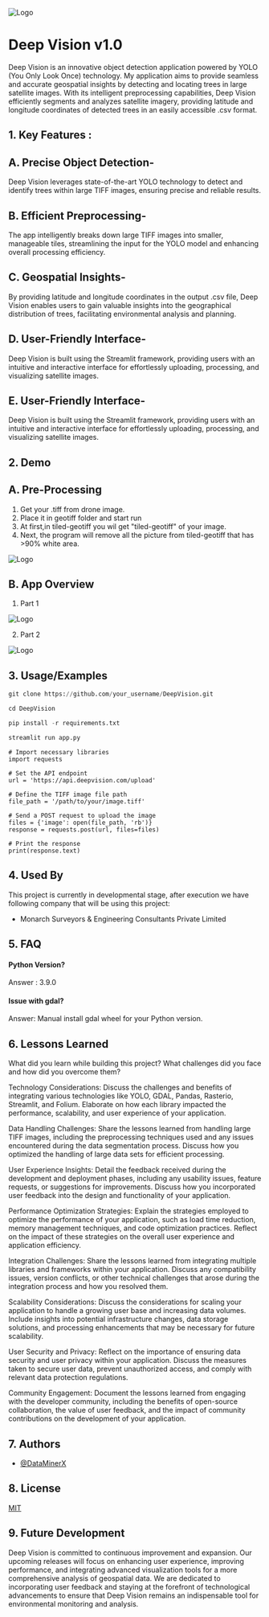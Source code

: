 
![Logo](https://gdurl.com/ebhK)


# Deep Vision v1.0

Deep Vision is an innovative object detection application powered by YOLO (You Only Look Once) technology. My application aims to provide seamless and accurate geospatial insights by detecting and locating trees in large satellite images. With its intelligent preprocessing capabilities, Deep Vision efficiently segments and analyzes satellite imagery, providing latitude and longitude coordinates of detected trees in an easily accessible .csv format.
 

## 1. Key Features :

## A. Precise Object Detection- 
Deep Vision leverages state-of-the-art YOLO technology to detect and identify trees within large TIFF images, ensuring precise and reliable results.

## B. Efficient Preprocessing- 
The app intelligently breaks down large TIFF images into smaller, manageable tiles, streamlining the input for the YOLO model and enhancing overall processing efficiency.

## C. Geospatial Insights- 
By providing latitude and longitude coordinates in the output .csv file, Deep Vision enables users to gain valuable insights into the geographical distribution of trees, facilitating environmental analysis and planning.

## D. User-Friendly Interface- 
Deep Vision is built using the Streamlit framework, providing users with an intuitive and interactive interface for effortlessly uploading, processing, and visualizing satellite images.

## E. User-Friendly Interface- 
Deep Vision is built using the Streamlit framework, providing users with an intuitive and interactive interface for effortlessly uploading, processing, and visualizing satellite images.
## 2. Demo

## A. Pre-Processing
1. Get your .tiff from drone image.
2. Place it in geotiff folder and start run
3. At first,in tiled-geotiff you wil get "tiled-geotiff" of your image.
4. Next, the program will remove all the picture from tiled-geotiff that has >90% white area. 

![Logo](https://gdurl.com/xWwi)


## B. App Overview
1. Part 1

![Logo](https://gdurl.com/VBNf)

2. Part 2

![Logo](https://gdurl.com/ojvz)

## 3. Usage/Examples

```python
git clone https://github.com/your_username/DeepVision.git

cd DeepVision

pip install -r requirements.txt

streamlit run app.py
```
```
# Import necessary libraries
import requests

# Set the API endpoint
url = 'https://api.deepvision.com/upload'

# Define the TIFF image file path
file_path = '/path/to/your/image.tiff'

# Send a POST request to upload the image
files = {'image': open(file_path, 'rb')}
response = requests.post(url, files=files)

# Print the response
print(response.text)

```



## 4. Used By

This project is currently in developmental stage, after execution we have following company that will be using this project:

- Monarch Surveyors & Engineering Consultants Private Limited



## 5. FAQ

#### Python Version?

Answer : 3.9.0

#### Issue with gdal?

Answer: Manual install gdal wheel for your Python version.


## 6. Lessons Learned

What did you learn while building this project? What challenges did you face and how did you overcome them?

Technology Considerations: Discuss the challenges and benefits of integrating various technologies like YOLO, GDAL, Pandas, Rasterio, Streamlit, and Folium. Elaborate on how each library impacted the performance, scalability, and user experience of your application.

Data Handling Challenges: Share the lessons learned from handling large TIFF images, including the preprocessing techniques used and any issues encountered during the data segmentation process. Discuss how you optimized the handling of large data sets for efficient processing.

User Experience Insights: Detail the feedback received during the development and deployment phases, including any usability issues, feature requests, or suggestions for improvements. Discuss how you incorporated user feedback into the design and functionality of your application.

Performance Optimization Strategies: Explain the strategies employed to optimize the performance of your application, such as load time reduction, memory management techniques, and code optimization practices. Reflect on the impact of these strategies on the overall user experience and application efficiency.

Integration Challenges: Share the lessons learned from integrating multiple libraries and frameworks within your application. Discuss any compatibility issues, version conflicts, or other technical challenges that arose during the integration process and how you resolved them.

Scalability Considerations: Discuss the considerations for scaling your application to handle a growing user base and increasing data volumes. Include insights into potential infrastructure changes, data storage solutions, and processing enhancements that may be necessary for future scalability.

User Security and Privacy: Reflect on the importance of ensuring data security and user privacy within your application. Discuss the measures taken to secure user data, prevent unauthorized access, and comply with relevant data protection regulations.

Community Engagement: Document the lessons learned from engaging with the developer community, including the benefits of open-source collaboration, the value of user feedback, and the impact of community contributions on the development of your application.
## 7. Authors

- [@DataMinerX](https://github.com/DataMinerX)


## 8. License

[MIT](https://choosealicense.com/licenses/mit/)


## 9. Future Development
Deep Vision is committed to continuous improvement and expansion. Our upcoming releases will focus on enhancing user experience, improving performance, and integrating advanced visualization tools for a more comprehensive analysis of geospatial data. We are dedicated to incorporating user feedback and staying at the forefront of technological advancements to ensure that Deep Vision remains an indispensable tool for environmental monitoring and analysis.
